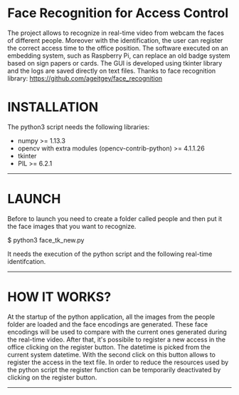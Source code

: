 # Face Recognition for Access Control 

The project allows to recognize in real-time video from webcam the faces of different people. Moreover with the identification, the user can register the correct access time to the office position.
The software executed on an embedding system, such as Raspberry Pi, can replace an old badge system based on sign papers or cards.
The GUI is developed using tkinter library and the logs are saved directly on text files.
Thanks to face recognition library: https://github.com/ageitgey/face_recognition

# INSTALLATION

The python3 script needs the following libraries:

* numpy >= 1.13.3
* opencv with extra modules (opencv-contrib-python) >= 4.1.1.26
* tkinter
* PIL >= 6.2.1

****

# LAUNCH

Before to launch you need to create a folder called people and then put it the face images that you want to recognize.

$ python3 face_tk_new.py 

It needs the execution of the python script and the following real-time identifcation.


****


# HOW IT WORKS?

At the startup of the python application, all the images from the people folder are loaded and the face encodings are generated.
These face encodings will be used to compare with the current ones generated during the real-time video.
After that, it's possibile to register a new access in the office clicking on the register button. The datetime is picked from the current system datetime.
With the second click on this button allows to register the access in the text file. 
In order to reduce the resources used by the python script the register function can be temporarily deactivated by clicking on the register button.


****

